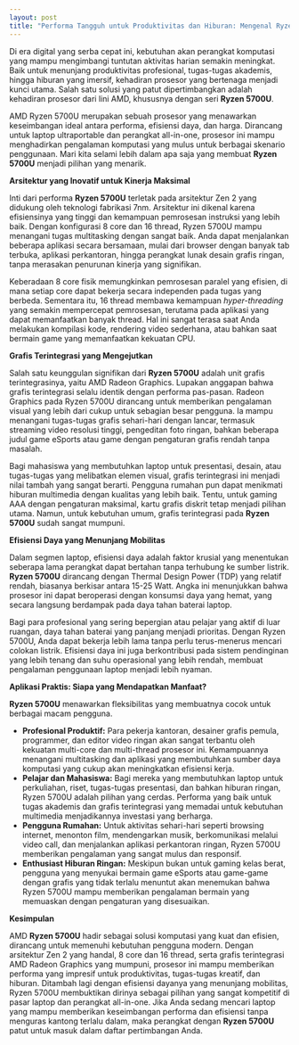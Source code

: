 ```yaml
---
layout: post
title: "Performa Tangguh untuk Produktivitas dan Hiburan: Mengenal Ryzen 5700U"
---
```


Di era digital yang serba cepat ini, kebutuhan akan perangkat komputasi yang mampu mengimbangi tuntutan aktivitas harian semakin meningkat. Baik untuk menunjang produktivitas profesional, tugas-tugas akademis, hingga hiburan yang imersif, kehadiran prosesor yang bertenaga menjadi kunci utama. Salah satu solusi yang patut dipertimbangkan adalah kehadiran prosesor dari lini AMD, khususnya dengan seri **Ryzen 5700U**.

AMD Ryzen 5700U merupakan sebuah prosesor yang menawarkan keseimbangan ideal antara performa, efisiensi daya, dan harga. Dirancang untuk laptop ultraportable dan perangkat all-in-one, prosesor ini mampu menghadirkan pengalaman komputasi yang mulus untuk berbagai skenario penggunaan. Mari kita selami lebih dalam apa saja yang membuat **Ryzen 5700U** menjadi pilihan yang menarik.

**Arsitektur yang Inovatif untuk Kinerja Maksimal**

Inti dari performa **Ryzen 5700U** terletak pada arsitektur Zen 2 yang didukung oleh teknologi fabrikasi 7nm. Arsitektur ini dikenal karena efisiensinya yang tinggi dan kemampuan pemrosesan instruksi yang lebih baik. Dengan konfigurasi 8 core dan 16 thread, Ryzen 5700U mampu menangani tugas multitasking dengan sangat baik. Anda dapat menjalankan beberapa aplikasi secara bersamaan, mulai dari browser dengan banyak tab terbuka, aplikasi perkantoran, hingga perangkat lunak desain grafis ringan, tanpa merasakan penurunan kinerja yang signifikan.

Keberadaan 8 core fisik memungkinkan pemrosesan paralel yang efisien, di mana setiap core dapat bekerja secara independen pada tugas yang berbeda. Sementara itu, 16 thread membawa kemampuan *hyper-threading* yang semakin mempercepat pemrosesan, terutama pada aplikasi yang dapat memanfaatkan banyak thread. Hal ini sangat terasa saat Anda melakukan kompilasi kode, rendering video sederhana, atau bahkan saat bermain game yang memanfaatkan kekuatan CPU.

**Grafis Terintegrasi yang Mengejutkan**

Salah satu keunggulan signifikan dari **Ryzen 5700U** adalah unit grafis terintegrasinya, yaitu AMD Radeon Graphics. Lupakan anggapan bahwa grafis terintegrasi selalu identik dengan performa pas-pasan. Radeon Graphics pada Ryzen 5700U dirancang untuk memberikan pengalaman visual yang lebih dari cukup untuk sebagian besar pengguna. Ia mampu menangani tugas-tugas grafis sehari-hari dengan lancar, termasuk streaming video resolusi tinggi, pengeditan foto ringan, bahkan beberapa judul game eSports atau game dengan pengaturan grafis rendah tanpa masalah.

Bagi mahasiswa yang membutuhkan laptop untuk presentasi, desain, atau tugas-tugas yang melibatkan elemen visual, grafis terintegrasi ini menjadi nilai tambah yang sangat berarti. Pengguna rumahan pun dapat menikmati hiburan multimedia dengan kualitas yang lebih baik. Tentu, untuk gaming AAA dengan pengaturan maksimal, kartu grafis diskrit tetap menjadi pilihan utama. Namun, untuk kebutuhan umum, grafis terintegrasi pada **Ryzen 5700U** sudah sangat mumpuni.

**Efisiensi Daya yang Menunjang Mobilitas**

Dalam segmen laptop, efisiensi daya adalah faktor krusial yang menentukan seberapa lama perangkat dapat bertahan tanpa terhubung ke sumber listrik. **Ryzen 5700U** dirancang dengan Thermal Design Power (TDP) yang relatif rendah, biasanya berkisar antara 15-25 Watt. Angka ini menunjukkan bahwa prosesor ini dapat beroperasi dengan konsumsi daya yang hemat, yang secara langsung berdampak pada daya tahan baterai laptop.

Bagi para profesional yang sering bepergian atau pelajar yang aktif di luar ruangan, daya tahan baterai yang panjang menjadi prioritas. Dengan Ryzen 5700U, Anda dapat bekerja lebih lama tanpa perlu terus-menerus mencari colokan listrik. Efisiensi daya ini juga berkontribusi pada sistem pendinginan yang lebih tenang dan suhu operasional yang lebih rendah, membuat pengalaman penggunaan laptop menjadi lebih nyaman.

**Aplikasi Praktis: Siapa yang Mendapatkan Manfaat?**

**Ryzen 5700U** menawarkan fleksibilitas yang membuatnya cocok untuk berbagai macam pengguna.
*   **Profesional Produktif:** Para pekerja kantoran, desainer grafis pemula, programmer, dan editor video ringan akan sangat terbantu oleh kekuatan multi-core dan multi-thread prosesor ini. Kemampuannya menangani multitasking dan aplikasi yang membutuhkan sumber daya komputasi yang cukup akan meningkatkan efisiensi kerja.
*   **Pelajar dan Mahasiswa:** Bagi mereka yang membutuhkan laptop untuk perkuliahan, riset, tugas-tugas presentasi, dan bahkan hiburan ringan, Ryzen 5700U adalah pilihan yang cerdas. Performa yang baik untuk tugas akademis dan grafis terintegrasi yang memadai untuk kebutuhan multimedia menjadikannya investasi yang berharga.
*   **Pengguna Rumahan:** Untuk aktivitas sehari-hari seperti browsing internet, menonton film, mendengarkan musik, berkomunikasi melalui video call, dan menjalankan aplikasi perkantoran ringan, Ryzen 5700U memberikan pengalaman yang sangat mulus dan responsif.
*   **Enthusiast Hiburan Ringan:** Meskipun bukan untuk gaming kelas berat, pengguna yang menyukai bermain game eSports atau game-game dengan grafis yang tidak terlalu menuntut akan menemukan bahwa Ryzen 5700U mampu memberikan pengalaman bermain yang memuaskan dengan pengaturan yang disesuaikan.

**Kesimpulan**

AMD **Ryzen 5700U** hadir sebagai solusi komputasi yang kuat dan efisien, dirancang untuk memenuhi kebutuhan pengguna modern. Dengan arsitektur Zen 2 yang handal, 8 core dan 16 thread, serta grafis terintegrasi AMD Radeon Graphics yang mumpuni, prosesor ini mampu memberikan performa yang impresif untuk produktivitas, tugas-tugas kreatif, dan hiburan. Ditambah lagi dengan efisiensi dayanya yang menunjang mobilitas, Ryzen 5700U membuktikan dirinya sebagai pilihan yang sangat kompetitif di pasar laptop dan perangkat all-in-one. Jika Anda sedang mencari laptop yang mampu memberikan keseimbangan performa dan efisiensi tanpa menguras kantong terlalu dalam, maka perangkat dengan **Ryzen 5700U** patut untuk masuk dalam daftar pertimbangan Anda.
